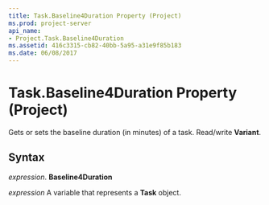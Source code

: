```yaml
---
title: Task.Baseline4Duration Property (Project)
ms.prod: project-server
api_name:
- Project.Task.Baseline4Duration
ms.assetid: 416c3315-cb82-40bb-5a95-a31e9f85b183
ms.date: 06/08/2017
---
```



# Task.Baseline4Duration Property (Project)

Gets or sets the baseline duration (in minutes) of a task. Read/write  **Variant**.


## Syntax

 _expression_. **Baseline4Duration**

 _expression_ A variable that represents a **Task** object.


